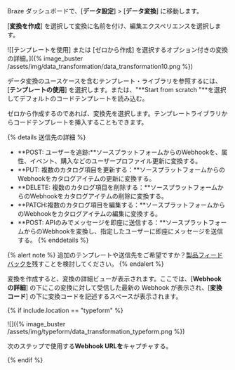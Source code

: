 Braze ダッシュボードで、[**データ設定**] > [**データ変換**] に移動します。

[**変換を作成**] を選択して変換に名前を付け、編集エクスペリエンスを選択します。

![[テンプレートを使用] または [ゼロから作成] を選択するオプション付きの変換の詳細。]({% image_buster /assets/img/data_transformation/data_transformation10.png %})

データ変換のユースケースを含むテンプレート・ライブラリを参照するには、[**テンプレートの使用**] を選択します。または、"**Start from scratch "**を選択してデフォルトのコードテンプレートを読み込む。 

ゼロから作成するのであれば、変換先を選択します。テンプレートライブラリからコードテンプレートを挿入することもできます。

{% details 送信先の詳細 %}
* **POST: ユーザーを追跡:**ソースプラットフォームからのWebhookを、属性、イベント、購入などのユーザープロファイル更新に変換する。
* **PUT: 複数のカタログ項目を更新する：**ソースプラットフォームからのWebhookをカタログアイテムの更新に変換する。
* **DELETE: 複数のカタログ項目を削除する：**ソースプラットフォームからのWebhookをカタログアイテムの削除に変換する。
* **PATCH:複数のカタログ項目を編集する：**ソースプラットフォームからのWebhookをカタログアイテムの編集に変換する。
* **POST: APIのみでメッセージを即座に送信する：**ソースプラットフォームからのWebhookを変換し、指定したユーザーに即座にメッセージを送信する。
{% enddetails %}

{% alert note %}
追加のテンプレートや送信先をご希望ですか？[製品フィードバックを]({{site.baseurl}}/user_guide/administrative/access_braze/portal/)残すことを検討してください。
{% endalert %}

変換を作成すると、変換の詳細ビューが表示されます。ここでは、[**Webhook の詳細**] の下にこの変換に対して受信した最新の Webhook が表示され、[**変換コード**] の下に変換コードを記述するスペースが表示されます。

{% if include.location == "typeform" %}

![]({% image_buster /assets/img/typeform/data_transformation_typeform.png %})

次のステップで使用する**Webhook URLを**キャプチャする。

{% endif %}
